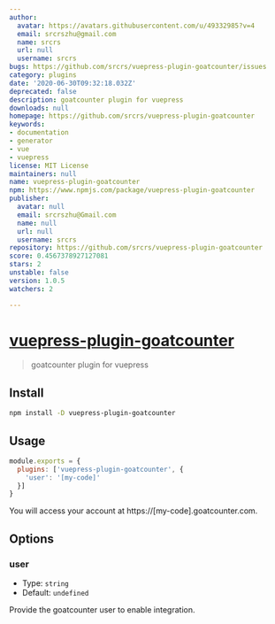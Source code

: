 ```yaml
---
author:
  avatar: https://avatars.githubusercontent.com/u/49332985?v=4
  email: srcrszhu@gmail.com
  name: srcrs
  url: null
  username: srcrs
bugs: https://github.com/srcrs/vuepress-plugin-goatcounter/issues
category: plugins
date: '2020-06-30T09:32:18.032Z'
deprecated: false
description: goatcounter plugin for vuepress
downloads: null
homepage: https://github.com/srcrs/vuepress-plugin-goatcounter
keywords:
- documentation
- generator
- vue
- vuepress
license: MIT License
maintainers: null
name: vuepress-plugin-goatcounter
npm: https://www.npmjs.com/package/vuepress-plugin-goatcounter
publisher:
  avatar: null
  email: srcrszhu@Gmail.com
  name: null
  url: null
  username: srcrs
repository: https://github.com/srcrs/vuepress-plugin-goatcounter
score: 0.4567378927127081
stars: 2
unstable: false
version: 1.0.5
watchers: 2

---
```


# [vuepress-plugin-goatcounter](https://github.com/srcrs/vuepress-plugin-goatcounter)

> goatcounter plugin for vuepress

## Install

```bash
npm install -D vuepress-plugin-goatcounter
```

## Usage

```javascript
module.exports = {
  plugins: ['vuepress-plugin-goatcounter', {
    'user': '[my-code]'
  }]
}
```

You will access your account at https://[my-code].goatcounter.com.

## Options

### user

- Type: `string`
- Default: `undefined`

Provide the goatcounter user to enable integration.
